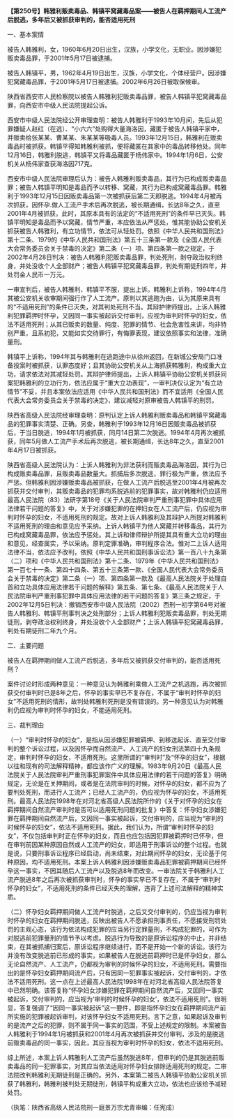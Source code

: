 **【第250号】韩雅利贩卖毒品、韩镇平窝藏毒品案——被告人在羁押期间人工流产后脱逃，多年后又被抓获审判的，能否适用死刑**

一、基本案情

被告人韩雅利，女，1960年6月20日出生，汉族，小学文化，无职业。因涉嫌犯贩卖毒品罪，于2001年5月17日被逮捕。

被告人韩镇平，男，1962年4月19日出生，汉族，小学文化，个体经营户。因涉嫌犯窝藏毒品罪，于2001年5月17日被逮捕。2002年6月26日被取保候审。

陕西省西安市人民检察院以被告人韩雅利犯贩卖毒品罪，被告人韩镇平犯窝藏毒品罪，向西安市中级人民法院提起公诉。

西安市中级人民法院经公开审理查明：被告人韩雅利于1993年10月间，先后从犯罪嫌疑人赵红（在逃）、“小六六”处购得大量海洛因，藏匿于被告人韩镇平家中，并贩卖给张某某、曹某某、朱某某等吸毒人员。1993年12月15日，韩雅利在贩卖毒品时被抓获。韩镇平得知韩雅利被抓，便将藏匿在其家中的毒品转移他处。同年12月16日，韩雅利脱逃，韩镇平又将毒品藏匿于杨伟家中。1994年1月6日，公安机关从杨伟家查获海洛因717克。

西安市中级人民法院审理后认为：被告人韩雅利贩卖毒品，其行为已构成贩卖毒品罪；被告人韩镇平明知是毒品而予以转移、窝藏，其行为已构成窝藏毒品罪。韩雅利于1993年12月15日因贩卖毒品第一次被抓获后第二天即脱逃。1994年4月被再次抓获，因怀孕.做人工流产手术后再次脱逃，被长期通缉，长达8年之久，直至2001年4月被抓获。此时，其原本具有的法定的“不适用死刑”的条件早已灭失。韩镇平明知是毒品而予以窝藏，情节严重，本应依法从严惩处，惟其能协助公安机关抓获被告人韩雅利，有立功情节，依法可从轻处罚。依照《中华人民共和国刑法》第十二条、1979的《中华人民共和国刑法》第五十三条第一款及《全国人民代表大会常务委员会关于禁毒的决定》第二条（一）项、第四条第一款之规定，于2002年4月28日判决：被告人韩雅利犯贩卖毒品罪，判处死刑，剥夺政治权利终身，并处没收个人全部财产；被告人韩镇平犯窝藏毒品罪，判处有期徒刑四年，并处罚金人民币一万元。

一审宣判后，被告人韩雅利、韩镇平不服，提出上诉。韩雅利上诉称，1994年4月其被公安机关收审期间强行作了人工流产。原判以其逃跑为由，认为其原来具有的“不适用死刑”的条件已灭失，对其判处死刑不当。其辩护律师提出，上诉人韩雅利犯罪羁押时怀孕，又因同一事实被起诉交付审判，应视为审判时怀孕的妇女，依法不适用死刑；从其已贩卖的数量、纯度、犯罪的情节、社会危害性来讲，均非特别严重，且系初犯，又能如实交待罪行，有悔罪表现，建议依照事实和法律，准确量刑。

韩镇平上诉称，1994年其与韩雅利在逃跑途中从徐州返回，在新城公安局门口准备投案时被抓获，认罪态度好；且其协助公安机关从上海抓获韩雅利，构成重大立功，请求依法对其减轻处罚。其辩护律师提出，上诉人韩镇平协助公安机关抓获同案犯韩雅利的立功行为，依法应属于“重大立功表现”，一审判决仅认定为“有立功情节”不妥，并且本案依法应适用《中华人民共和国刑法》而不宜适用《全国人民代表大会常务委员会关于禁毒的决定》，建议减轻对原审被告人韩镇平的刑罚。

陕西省高级人民法院经审理查明：原判认定上诉人韩雅利贩卖毒品和韩镇平窝藏毒品的犯罪事实清楚、正确。另查，韩雅利于1993年12月16日因贩卖毒品被抓获后，于当日脱逃，1994年1月被抓获，同月14日第二次脱逃。1994年4月再次被抓获，同年5月做人工流产手术后再次脱逃，被长期通缉，长达8年之久，直至2001年4月17日被抓获。

陕西省高级人民法院认为：上诉人韩雅利为非法获利而贩卖毒品海洛因，其行为已构成贩卖毒品罪，且贩卖毒品数量大。抓捕后多次脱逃，罪行极为严重，依法应予严惩。但韩雅利因涉嫌贩卖毒品被抓获，在做人工流产后脱逃至2001年4月被再次抓获并交付审判，其贩卖毒品的犯罪均系脱逃前的犯罪事实，故对韩雅利仍应适用最高人民法院（83）法研字第18号《关于人民法院审判严重刑事犯罪中具体应用法律若干问题的答复》中，关于对涉嫌犯罪的在押妇女在人工流产后，仍应视为审判时怀孕的妇女，不适用死刑的规定。故对上诉人韩雅利及其辩护人所提对韩雅利不适用死刑的理由和意见应予采纳。上诉人韩镇平为他人窝藏并转移毒品，其行为已构成窝藏毒品罪，依法应予惩处。其上诉和律师辩护所提其具有重大立功的理由和意见，经查属实，予以采纳。原判定罪准确，审判程序合法。惟对二上诉人适用法律不当，依法应予改判，依照《中华人民共和国刑事诉讼法》第一百八十九条第（二）项和《中华人民共和国刑法》第十二条、1979年《中华人民共和国刑法》第一百七十一条、第四十四条、第五十三条第一款、《全国人民代表大会常务委员会关于禁毒的决定》第二条（一）项、第四条第一款及《最高人民法院关于处理自首和立功具体应用法律若干问题的解释》第五条、第七条、《最高人民法院关于人民法院审判严重刑事犯罪中具体应用法律的若干问题的答复》第三条之规定，于2002年12月5日判决：撤销西安市中级人民法院（2002）西刑一初字第64号对被告人韩雅利、韩镇平刑事判决之处刑部分；上诉人韩雅利犯贩卖毒品罪，判处无期徒刑，剥夺政治权利终身，并处没收个人全部财产；上诉人韩镇平犯窝藏毒品罪，判处有期徒刑二年九个月。

二、主要问题

被告人在羁押期间做人工流产后脱逃，多年后又被抓获交付审判的，能否适用死刑？

案件讨论时形成两种意见：一种意见认为韩雅利乘做人工流产之机逃跑，再次被抓获交付审判时已是8年之后，怀孕的事实早已不复存在，不属于“审判时怀孕的妇女”不适用死刑的情形，故判处韩雅利死刑是没有错误的。另一种意见认为对韩雅利仍应视为审判时怀孕的妇女，不能适用死刑。

三、裁判理由

（一）“审判时怀孕的妇女”，是指从因涉嫌犯罪被羁押、到移送起诉、直至交付审判的整个诉讼过程，以及因怀孕而自然流产、人工流产的妇女刑法第四十九条规定，审判时怀孕的妇女，不适用死刑。这里所谓的“审判时”及“怀孕的妇女”，根据以往和现有的司法解释精神，都应该作广义的理解。1983年9月20日《最高人民法院关于人民法院审判严重刑事犯罪案件中具体应用法律的若干问题的答复》明确规定，无论是在关押期间，或者是在法院审判的时候，对怀孕的妇女，都不应为了要判处死刑，而进行人工流产；已经人工流产的，仍应视为怀孕的妇女，不适用死刑。最高人民法院1998年在对河北省高级人民法院所作的《关于对怀孕的妇女在羁押期间自然流产审判时是否可以适用死刑问题的批复》中答复：怀孕妇女涉嫌犯罪在羁押期间自然流产后，又因同一事实被起诉，交付审判的，应当视为“审判的时候怀孕的妇女”，依法不适用死刑。据此，我们认为，所谓“审判时怀孕的妇女”，不仅包括审判时正在怀孕的妇女，而且也应包括因犯罪被羁押时已怀孕，但在审判前因某种原因自然或人工流产的妇女，即适用于刑事诉讼的整个过程。也就是说，只要刑事诉讼程序已经启动，尚未结束，对此期间怀孕的妇女，无论基于何种原因，均不适用死刑。本案上诉人韩雅利因涉嫌贩卖毒品犯罪被羁押期间已经怀孕这一事实，不因其随后人工流产以及脱逃8年而改变。一审法院关于韩雅利人工流产脱逃8年之后再次被抓获审判时，怀孕的事实早已不复存在，不属于“审判时怀孕的妇女”，不适用死刑的条件已经灭失的理解，违背了上述司法解释的精神实质。

（二）怀孕妇女羁押期间做人工流产时脱逃，之后又交付审判的，仍应当视为审判时怀孕的妇女在羁押期间脱逃，反映出被告人不愿承担刑事责任，不愿接受刑罚处罚的主观心态，该行为依法构成犯罪的应当另行定罪量刑，不构成犯罪的，可作为对脱逃前犯罪量刑的情节予以考虑。脱逃行为导致的是原诉讼程序的中止，并非结束，在其被抓捕归案后，原诉讼程序继续进行，而不是开始一个新的诉讼。该行为并没有改变脱逃前已形成的事实，如果被告人在脱逃前羁押时已是怀孕妇女，那么无论自然流产、人工流产，仍都视为审判的时候怀孕的妇女，不适用死刑。需要指出的是怀孕妇女羁押期间流产后，只有因同一犯罪事实被起诉，交付审判的，才依法不适用死刑。这一点在上述最高人民法院1998年在对河北省高级人民法院答复中已然明确。该答复称“怀孕妇女涉嫌犯罪在羁押期间自然流产后，又因同一事实被起诉，交付审判的，应当视为‘审判的时候怀孕的妇女’，依法不适用死刑”。很明显，答复强调了“因同一事实被起诉”这一要件，即是指怀孕妇女在羁押期间流产前所实施的犯罪被起诉审判，对该怀孕妇女不适用死刑。言下之意，如果起诉及审判的是流产之后的犯罪，则不属于同一事实的范围，不受上述规定的限制。本案被告人韩雅利于1994年1月被抓获和2001年4月再次被抓获并交付审判，涉及的是脱逃前贩卖毒品的同一事实，因此，其应当视为审判时怀孕的妇女，依法不适用死刑。

综上所述，本案上诉人韩雅利人工流产后虽然脱逃8年，但审判的仍是其脱逃前贩卖毒品的同一犯罪事实，对其应当依法适用对怀孕妇女排除适用死刑的规定。二审法院改判韩雅利无期徒刑是正确的。另外，本案第二被告人韩镇平协助公安机关抓获了韩雅利，韩雅利被判处无期徒刑，韩镇平构成重大立功，依法也应该给予减轻处罚。

（执笔：陕西省高级人民法院刑一庭景万宗尤青审编：任宪成）